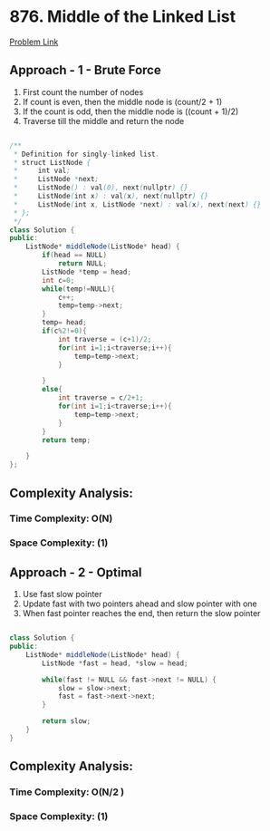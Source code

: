 # 876. Middle of the Linked List

[Problem Link](https://leetcode.com/problems/middle-of-the-linked-list/)

## Approach - 1 - Brute Force

1. First count the number of nodes
2. If count is even, then the middle node is (count/2 + 1)
3. If the count is odd, then the middle node is ((count + 1)/2)
4. Traverse till the middle and return the node

```Java

/**
 * Definition for singly-linked list.
 * struct ListNode {
 *     int val;
 *     ListNode *next;
 *     ListNode() : val(0), next(nullptr) {}
 *     ListNode(int x) : val(x), next(nullptr) {}
 *     ListNode(int x, ListNode *next) : val(x), next(next) {}
 * };
 */
class Solution {
public:
    ListNode* middleNode(ListNode* head) {
        if(head == NULL)
            return NULL;
        ListNode *temp = head;
        int c=0;
        while(temp!=NULL){
            c++;
            temp=temp->next;
        }
        temp= head;
        if(c%2!=0){
            int traverse = (c+1)/2;
            for(int i=1;i<traverse;i++){
                temp=temp->next;
            }

        }
        else{
            int traverse = c/2+1;
            for(int i=1;i<traverse;i++){
                temp=temp->next;
            }
        }
        return temp;

    }
};

```

## Complexity Analysis:

### Time Complexity: O(N)

### Space Complexity: (1)

## Approach - 2 - Optimal

1. Use fast slow pointer
2. Update fast with two pointers ahead and slow pointer with one
3. When fast pointer reaches the end, then return the slow pointer

```Java

class Solution {
public:
    ListNode* middleNode(ListNode* head) {
        ListNode *fast = head, *slow = head;

        while(fast != NULL && fast->next != NULL) {
            slow = slow->next;
            fast = fast->next->next;
        }

        return slow;
    }
}

```

## Complexity Analysis:

### Time Complexity: O(N/2 )

### Space Complexity: (1)
